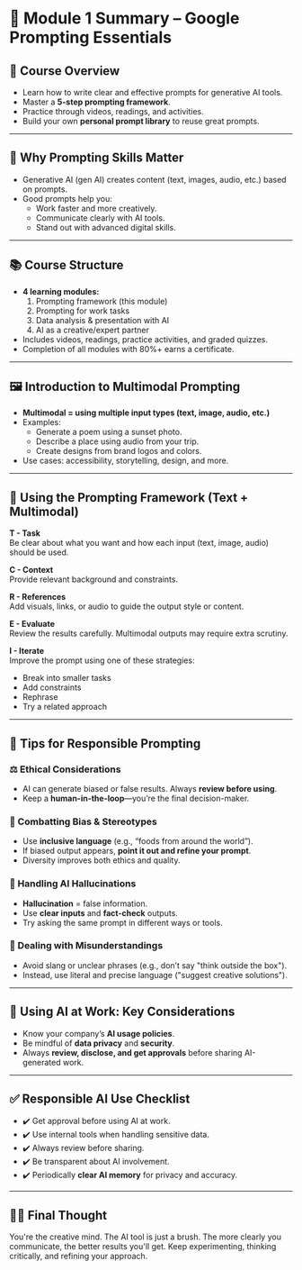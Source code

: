 # 📘 Module 1 Summary – Google Prompting Essentials

## 🧠 Course Overview
- Learn how to write clear and effective prompts for generative AI tools.
- Master a **5-step prompting framework**.
- Practice through videos, readings, and activities.
- Build your own **personal prompt library** to reuse great prompts.

---

## 🚀 Why Prompting Skills Matter
- Generative AI (gen AI) creates content (text, images, audio, etc.) based on prompts.
- Good prompts help you:
  - Work faster and more creatively.
  - Communicate clearly with AI tools.
  - Stand out with advanced digital skills.

---

## 📚 Course Structure
- **4 learning modules:**
  1. Prompting framework (this module)
  2. Prompting for work tasks
  3. Data analysis & presentation with AI
  4. AI as a creative/expert partner
- Includes videos, readings, practice activities, and graded quizzes.
- Completion of all modules with 80%+ earns a certificate.

---

## 🖼️ Introduction to Multimodal Prompting
- **Multimodal = using multiple input types (text, image, audio, etc.)**
- Examples:
  - Generate a poem using a sunset photo.
  - Describe a place using audio from your trip.
  - Create designs from brand logos and colors.
- Use cases: accessibility, storytelling, design, and more.

---

## 🧰 Using the Prompting Framework (Text + Multimodal)

**T - Task**  
Be clear about what you want and how each input (text, image, audio) should be used.

**C - Context**  
Provide relevant background and constraints.

**R - References**  
Add visuals, links, or audio to guide the output style or content.

**E - Evaluate**  
Review the results carefully. Multimodal outputs may require extra scrutiny.

**I - Iterate**  
Improve the prompt using one of these strategies:
- Break into smaller tasks
- Add constraints
- Rephrase
- Try a related approach

---

## 🧭 Tips for Responsible Prompting

### ⚖️ Ethical Considerations
- AI can generate biased or false results. Always **review before using**.
- Keep a **human-in-the-loop**—you’re the final decision-maker.

### 💬 Combatting Bias & Stereotypes
- Use **inclusive language** (e.g., “foods from around the world”).
- If biased output appears, **point it out and refine your prompt**.
- Diversity improves both ethics and quality.

### 🧠 Handling AI Hallucinations
- **Hallucination** = false information.
- Use **clear inputs** and **fact-check** outputs.
- Try asking the same prompt in different ways or tools.

### 🔁 Dealing with Misunderstandings
- Avoid slang or unclear phrases (e.g., don’t say "think outside the box").
- Instead, use literal and precise language ("suggest creative solutions").

---

## 🏢 Using AI at Work: Key Considerations
- Know your company’s **AI usage policies**.
- Be mindful of **data privacy** and **security**.
- Always **review, disclose, and get approvals** before sharing AI-generated work.

---

## ✅ Responsible AI Use Checklist
- ✔️ Get approval before using AI at work.
- ✔️ Use internal tools when handling sensitive data.
- ✔️ Always review before sharing.
- ✔️ Be transparent about AI involvement.
- ✔️ Periodically **clear AI memory** for privacy and accuracy.

---

## 🧑‍🎨 Final Thought
You're the creative mind. The AI tool is just a brush. The more clearly you communicate, the better results you'll get. Keep experimenting, thinking critically, and refining your approach.
